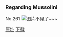 ### Regarding Mussolini
No.261
![图片不见了~~~](https://imgs.xkcd.com/comics/regarding_mussolini.png)

[原址](https://xkcd.com//261) [下载](https://imgs.xkcd.com/comics/regarding_mussolini.png)

